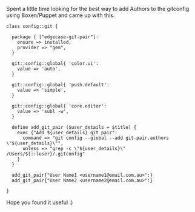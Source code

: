 Spent a little time looking for the best way to add Authors to the gitconfig using Boxen/Puppet and came up with this.

```puppet
class config::git {

  package { ["edgecase-git-pair"]:
    ensure => installed,
    provider => "gem",
  }

  git::config::global{ 'color.ui':
    value => 'auto',
  }

  git::config::global{ 'push.default':
    value => 'simple',
  }

  git::config::global{ 'core.editor':
    value => 'subl -w',
  }

  define add_git_pair ($user_details = $title) {
    exec {"Add ${user_details} git pair":
      command => "git config --global --add git-pair.authors \"${user_details}\"",
      unless => "grep -c \"${user_details}\" /Users/${::luser}/.gitconfig"
    }
  }

  add_git_pair{"User Name1 <username1@email.com.au>":}
  add_git_pair{"User Name2 <username2@email.com.au>":}

}
```

Hope you found it useful :)
